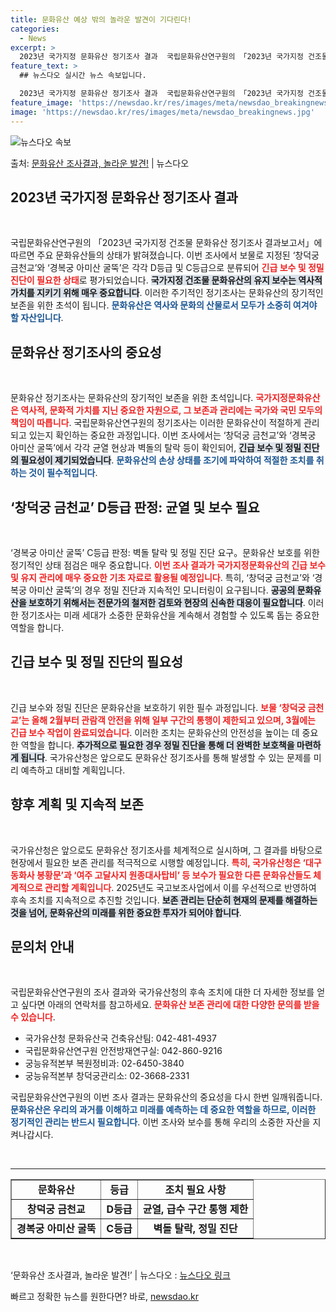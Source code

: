 ```yaml
---
title: 문화유산 예상 밖의 놀라운 발견이 기다린다!
categories:
  - News
excerpt: >
  2023년 국가지정 문화유산 정기조사 결과  국립문화유산연구원의 「2023년 국가지정 건조물 문화유산 정기조…
feature_text: >
  ## 뉴스다오 실시간 뉴스 속보입니다.

  2023년 국가지정 문화유산 정기조사 결과  국립문화유산연구원의 「2023년 국가지정 건조물 문화유산 정기조…
feature_image: 'https://newsdao.kr/res/images/meta/newsdao_breakingnews.jpg'
image: 'https://newsdao.kr/res/images/meta/newsdao_breakingnews.jpg'
---
```


![뉴스다오 속보](https://newsdao.kr/res/images/meta/newsdao_breakingnews.jpg)

<p>출처: <a href="https://newsdao.kr/4877" rel="dofollow">문화유산 조사결과, 놀라운 발견!</a> | 뉴스다오</p>

<h2 data-ke-size="size26">2023년 국가지정 문화유산 정기조사 결과</h2>
<p data-ke-size="size16">&nbsp;</p>
국립문화유산연구원의 「2023년 국가지정 건조물 문화유산 정기조사 결과보고서」에 따르면 주요 문화유산들의 상태가 밝혀졌습니다. 이번 조사에서 보물로 지정된 ‘창덕궁 금천교’와 ‘경복궁 아미산 굴뚝’은 각각 D등급 및 C등급으로 분류되어 <b><span style="color: #ee2323;">긴급 보수 및 정밀 진단이 필요한 상태</span></b>로 평가되었습니다. <b><span style="background-color: #21538527;">국가지정 건조물 문화유산의 유지 보수는 역사적 가치를 지키기 위해 매우 중요합니다</span></b>. 이러한 주기적인 정기조사는 문화유산의 장기적인 보존을 위한 초석이 됩니다. <b><span style="color: #1a5490;">문화유산은 역사와 문화의 산물로서 모두가 소중히 여겨야 할 자산입니다</span></b>.

<h2 data-ke-size="size26">문화유산 정기조사의 중요성</h2>
<p data-ke-size="size16">&nbsp;</p>
문화유산 정기조사는 문화유산의 장기적인 보존을 위한 초석입니다. <b><span style="color: #ee2323;">국가지정문화유산은 역사적, 문화적 가치를 지닌 중요한 자원으로, 그 보존과 관리에는 국가와 국민 모두의 책임이 따릅니다</span></b>. 국립문화유산연구원의 정기조사는 이러한 문화유산이 적절하게 관리되고 있는지 확인하는 중요한 과정입니다. 이번 조사에서는 ‘창덕궁 금천교’와 ‘경복궁 아미산 굴뚝’에서 각각 균열 현상과 벽돌의 탈락 등이 확인되어, <b><span style="background-color: #21538527;">긴급 보수 및 정밀 진단의 필요성이 제기되었습니다</span></b>. <b><span style="color: #1a5490;">문화유산의 손상 상태를 조기에 파악하여 적절한 조치를 취하는 것이 필수적입니다</span></b>.

<h2 data-ke-size="size26">‘창덕궁 금천교’ D등급 판정: 균열 및 보수 필요</h2>
<p data-ke-size="size16">&nbsp;</p>
‘경복궁 아미산 굴뚝’ C등급 판정: 벽돌 탈락 및 정밀 진단 요구。문화유산 보호를 위한 정기적인 상태 점검은 매우 중요합니다. <b><span style="color: #ee2323;">이번 조사 결과가 국가지정문화유산의 긴급 보수 및 유지 관리에 매우 중요한 기초 자료로 활용될 예정입니다</span></b>. 특히, ‘창덕궁 금천교’와 ‘경복궁 아미산 굴뚝’의 경우 정밀 진단과 지속적인 모니터링이 요구됩니다. <b><span style="background-color: #21538527;">공공의 문화유산을 보호하기 위해서는 전문가의 철저한 검토와 현장의 신속한 대응이 필요합니다</span></b>. 이러한 정기조사는 미래 세대가 소중한 문화유산을 계속해서 경험할 수 있도록 돕는 중요한 역할을 합니다.

<h2 data-ke-size="size26">긴급 보수 및 정밀 진단의 필요성</h2>
<p data-ke-size="size16">&nbsp;</p>
긴급 보수와 정밀 진단은 문화유산을 보호하기 위한 필수 과정입니다. <b><span style="color: #ee2323;">보물 ‘창덕궁 금천교’는 올해 2월부터 관람객 안전을 위해 일부 구간의 통행이 제한되고 있으며, 3월에는 긴급 보수 작업이 완료되었습니다</span></b>. 이러한 조치는 문화유산의 안전성을 높이는 데 중요한 역할을 합니다. <b><span style="background-color: #21538527;">추가적으로 필요한 경우 정밀 진단을 통해 더 완벽한 보호책을 마련하게 됩니다</span></b>. 국가유산청은 앞으로도 문화유산 정기조사를 통해 발생할 수 있는 문제를 미리 예측하고 대비할 계획입니다.

<h2 data-ke-size="size26">향후 계획 및 지속적 보존</h2>
<p data-ke-size="size16">&nbsp;</p>
국가유산청은 앞으로도 문화유산 정기조사를 체계적으로 실시하며, 그 결과를 바탕으로 현장에서 필요한 보존 관리를 적극적으로 시행할 예정입니다. <b><span style="color: #ee2323;">특히, 국가유산청은 ‘대구 동화사 봉황문’과 ‘여주 고달사지 원종대사탑비’ 등 보수가 필요한 다른 문화유산들도 체계적으로 관리할 계획입니다</span></b>. 2025년도 국고보조사업에서 이를 우선적으로 반영하여 후속 조치를 지속적으로 추진할 것입니다. <b><span style="background-color: #21538527;">보존 관리는 단순히 현재의 문제를 해결하는 것을 넘어, 문화유산의 미래를 위한 중요한 투자가 되어야 합니다</span></b>.

<h2 data-ke-size="size26">문의처 안내</h2>
<p data-ke-size="size16">&nbsp;</p>
국립문화유산연구원의 조사 결과와 국가유산청의 후속 조치에 대한 더 자세한 정보를 얻고 싶다면 아래의 연락처를 참고하세요. <b><span style="color: #ee2323;">문화유산 보존 관리에 대한 다양한 문의를 받을 수 있습니다</span></b>.

<ul>
  <li>국가유산청 문화유산국 건축유산팀: 042-481-4937</li>
  <li>국립문화유산연구원 안전방재연구실: 042-860-9216</li>
  <li>궁능유적본부 복원정비과: 02-6450-3840</li>
  <li>궁능유적본부 창덕궁관리소: 02-3668-2331</li>
</ul>

 국립문화유산연구원의 이번 조사 결과는 문화유산의 중요성을 다시 한번 일깨워줍니다. <b><span style="color: #1a5490;">문화유산은 우리의 과거를 이해하고 미래를 예측하는 데 중요한 역할을 하므로, 이러한 정기적인 관리는 반드시 필요합니다</span></b>. 이번 조사와 보수를 통해 우리의 소중한 자산을 지켜나갑시다. <p data-ke-size="size16">&nbsp;</p>
<hr>
<table style="width: 100%; border-collapse: collapse;" border="1">
  <tbody>
    <tr>
      <td style="text-align: center; height: 17px;"><b>문화유산</b></td>
      <td style="text-align: center; height: 17px;"><b>등급</b></td>
      <td style="text-align: center; height: 17px;"><b>조치 필요 사항</b></td>
    </tr>
    <tr>
      <td style="text-align: center; height: 17px;"><b>창덕궁 금천교</b></td>
      <td style="text-align: center; height: 17px;"><b>D등급</b></td>
      <td style="text-align: center; height: 17px;"><b>균열, 급수 구간 통행 제한</b></td>
    </tr>
    <tr>
      <td style="text-align: center; height: 17px;"><b>경복궁 아미산 굴뚝</b></td>
      <td style="text-align: center; height: 17px;"><b>C등급</b></td>
      <td style="text-align: center; height: 17px;"><b>벽돌 탈락, 정밀 진단</b></td>
    </tr>
  </tbody>
</table>
<p data-ke-size="size16">&nbsp;</p>
‘문화유산 조사결과, 놀라운 발견!’ | 뉴스다오 : <a href="https://newsdao.kr/4877" target="_blank">뉴스다오 링크</a> 

빠르고 정확한 뉴스를 원한다면? 바로, <a href="https://newsdao.kr" rel="dofollow">newsdao.kr</a>


